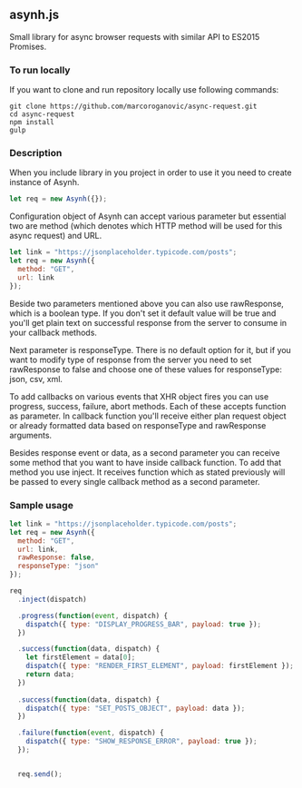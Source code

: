## asynh.js
Small library for async browser requests with similar API to ES2015 Promises.

### To run locally
If you want to clone and run repository locally use following commands:

```
git clone https://github.com/marcoroganovic/async-request.git
cd async-request
npm install
gulp
```

### Description

When you include library in you project in order to use it you need to create instance of
Asynh.

```javascript
let req = new Asynh({});
```

Configuration object of Asynh can accept various parameter but essential
two are method (which denotes which HTTP method will be used for this async
request) and URL.

```javascript
let link = "https://jsonplaceholder.typicode.com/posts";
let req = new Asynh({
  method: "GET",
  url: link
});
```

Beside two parameters mentioned above you can also use rawResponse, which is a
boolean type. If you don't set it default value will be true and you'll get plain
text on successful response from the server to consume in your callback methods.

Next parameter is responseType. There is no default option for it, but if you
want to modify type of response from the server you need to set rawResponse to
false and choose one of these values for responseType: json, csv, xml.

To add callbacks on various events that XHR object fires you can use progress,
success, failure, abort methods. Each of these accepts function as parameter. In
callback function you'll receive either plan request object or already formatted
data based on responseType and rawResponse arguments.

Besides response event or data, as a second parameter you can receive some
method that you want to have inside callback function. To add that method you
use inject. It receives function which as stated previously will be passed to
every single callback method as a second parameter.

### Sample usage

```javascript
let link = "https://jsonplaceholder.typicode.com/posts";
let req = new Asynh({
  method: "GET",
  url: link,
  rawResponse: false,
  responseType: "json"
});

req
  .inject(dispatch)

  .progress(function(event, dispatch) {
    dispatch({ type: "DISPLAY_PROGRESS_BAR", payload: true });
  })

  .success(function(data, dispatch) {
    let firstElement = data[0];
    dispatch({ type: "RENDER_FIRST_ELEMENT", payload: firstElement });
    return data;
  })
  
  .success(function(data, dispatch) {
    dispatch({ type: "SET_POSTS_OBJECT", payload: data });
  })

  .failure(function(event, dispatch) {
    dispatch({ type: "SHOW_RESPONSE_ERROR", payload: true });
  });


  req.send();
```
